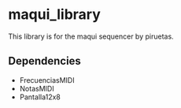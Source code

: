 # maqui_library

This library is for the maqui sequencer by piruetas.

## Dependencies

- FrecuenciasMIDI
- NotasMIDI
- Pantalla12x8
